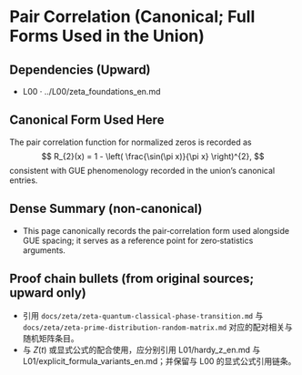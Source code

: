 # Pair Correlation (Canonical; Full Forms Used in the Union)

## Dependencies (Upward)
- L00 · ../L00/zeta_foundations_en.md

## Canonical Form Used Here
The pair correlation function for normalized zeros is recorded as
$$
R_{2}(x) = 1 - \left( \frac{\sin(\pi x)}{\pi x} \right)^{2},
$$
consistent with GUE phenomenology recorded in the union’s canonical entries.

## Dense Summary (non‑canonical)
- This page canonically records the pair‑correlation form used alongside GUE spacing; it serves as a reference point for zero‑statistics arguments.

## Proof chain bullets (from original sources; upward only)
- 引用 `docs/zeta/zeta-quantum-classical-phase-transition.md` 与 `docs/zeta/zeta-prime-distribution-random-matrix.md` 对应的配对相关与随机矩阵条目。
- 与 $Z(t)$ 或显式公式的配合使用，应分别引用 L01/hardy_z_en.md 与 L01/explicit_formula_variants_en.md；并保留与 L00 的显式公式引用链条。
